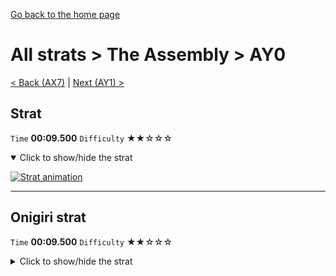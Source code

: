 [Go back to the home page](https://github.com/Doublevil/scbspeedrun)

# All strats > The Assembly > AY0

[< Back (AX7)](https://github.com/Doublevil/scbspeedrun/blob/main/levels/all_lvl/A/AX7.md) | [Next (AY1) >](https://github.com/Doublevil/scbspeedrun/blob/main/levels/all_lvl/A/AY1.md)

## Strat

`Time` **00:09.500** `Difficulty` ★★☆☆☆
<details open>
  <summary>Click to show/hide the strat</summary>

  [![Strat animation](https://github.com/Doublevil/scbspeedrun/blob/main/media/levels/A/AY0_Strat.webp)](https://github.com/Doublevil/scbspeedrun/blob/main/media/levels/A/AY0_Strat.mp4?raw=true)
</details>

---
## Onigiri strat

`Time` **00:09.500** `Difficulty` ★★☆☆☆
<details>
  <summary>Click to show/hide the strat</summary>

  [![Strat animation](https://github.com/Doublevil/scbspeedrun/blob/main/media/levels/A/AY0_Onigiri.webp)](https://github.com/Doublevil/scbspeedrun/blob/main/media/levels/A/AY0_Onigiri.mp4?raw=true)
</details>
